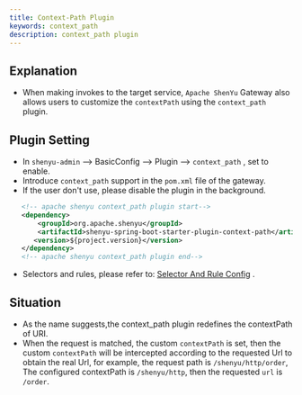 ```yaml
---
title: Context-Path Plugin
keywords: context_path
description: context_path plugin
---
```


## Explanation

* When making invokes to the target service, `Apache ShenYu` Gateway also allows users to customize the `contextPath` using the `context_path` plugin.

## Plugin Setting

* In `shenyu-admin` --> BasicConfig --> Plugin --> `context_path` , set to enable.
* Introduce `context_path` support in the `pom.xml` file of the gateway.
* If the user don't use, please disable the plugin in the background.

```xml
   <!-- apache shenyu context_path plugin start-->
   <dependency>
       <groupId>org.apache.shenyu</groupId>
       <artifactId>shenyu-spring-boot-starter-plugin-context-path</artifactId>
      <version>${project.version}</version>
   </dependency>
   <!-- apache shenyu context_path plugin end-->
```

* Selectors and rules, please refer to: [Selector And Rule Config](../selector-and-rule) .

## Situation

* As the name suggests,the context_path plugin redefines the contextPath of URI.
* When the request is matched, the custom `contextPath` is set, then the custom `contextPath` will be intercepted according to the requested Url to obtain the real Url, for example, the request path is `/shenyu/http/order`,
  The configured contextPath is `/shenyu/http`, then the requested `url` is `/order`.
